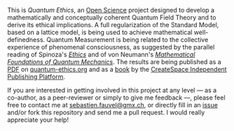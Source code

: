 This is *Quantum Ethics*, an [Open Science](http://en.wikipedia.org/wiki/Open_science) project designed to develop a mathematically and conceptually coherent Quantum Field Theory and to derive its ethical implications. A full regularization of the Standard Model, based on a lattice model, is being used to achieve mathematical well-definedness. Quantum Measurement is being related to the collective experience of phenomenal consciousness, as suggested by the parallel reading of Spinoza's [*Ethics*](http://www.gutenberg.org/ebooks/3800) and of von Neumann's [*Mathematical Foundations of Quantum Mechanics*](http://www.amazon.com/dp/0691028931). The results are being published as a [PDF](http://quantum-ethics.org/Quantum%20Ethics.php) on [quantum-ethics.org](http://quantum-ethics.org/) and as a [book](http://www.amazon.com/Quantum-Ethics-Spinozist-Interpretation-Theory/dp/1481811703/) by the [CreateSpace Independent Publishing Platform](https://www.createspace.com/).

If you are interested in getting involved in this project at any level — as a co-author, as a peer-reviewer or simply to give me feedback —, please feel free to contact me at sebastien.fauvel@gmx.ch, or directly fill in an [issue](https://github.com/sebastien-fauvel/quantum-ethics/issues) and/or fork this repository and send me a pull request. I would really appreciate your help!
